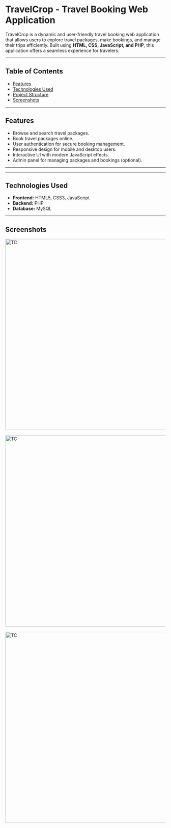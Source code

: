

# TravelCrop - Travel Booking Web Application

TravelCrop is a dynamic and user-friendly travel booking web application that allows users to explore travel packages, make bookings, and manage their trips efficiently. Built using **HTML, CSS, JavaScript, and PHP**, this application offers a seamless experience for travelers.

---

## Table of Contents

- [Features](#features)
- [Technologies Used](#technologies-used)
- [Project Structure](#project-structure)
- [Screenshots](#screenshots)

---

## Features

- Browse and search travel packages.
- Book travel packages online.
- User authentication for secure booking management.
- Responsive design for mobile and desktop users.
- Interactive UI with modern JavaScript effects.
- Admin panel for managing packages and bookings (optional).

---


---

## Technologies Used

- **Frontend:** HTML5, CSS3, JavaScript  
- **Backend:** PHP  
- **Database:** MySQL  
 

---
## Screenshots

<img src="https://raw.githubusercontent.com/SANDUN55/-Travel-Crop-/main/image/1.png" alt="TC" width="600"><br><br>
<img src="https://raw.githubusercontent.com/SANDUN55/-Travel-Crop-/main/image/2.png" alt="TC" width="600"><br><br>
<img src="https://raw.githubusercontent.com/SANDUN55/-Travel-Crop-/main/image/3.png" alt="TC" width="600"><br><br>






